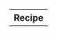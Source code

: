 <div id="recipes">
</div>
  <table id="recipe-table">
    <tr>
        <th>Recipe</th>
    </tr>
</table>

<script>

let table = document.getElementById("recipes");

function printRecipe() {
    // Fetch data from API
    fetch("https://everittcheng.tk/api/recipe/list")
    .then(response => response.json())
    .then(data =>  {
              // Output data to table
              const table = document.getElementById('recipe-table');
          });
      };
</script>

